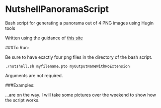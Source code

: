 # NutshellPanoramaScript

Bash script for generating a panorama out of 4 PNG images using Hugin tools

Written using the guidance of [this site](http://wiki.panotools.org/Panorama_scripting_in_a_nutshell)

###To Run:

Be sure to have exactly four png files in the directory of the bash script.

    ./nutshell.sh myfilename.pto myOutputNameWithNoExtension

Arguments are not required.

###Examples:

...are on the way.  I will take some pictures over the weekend to show how the script works.

